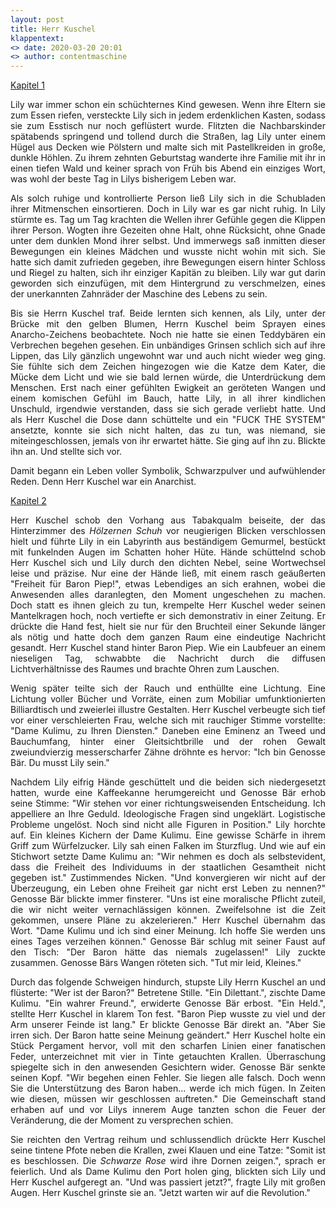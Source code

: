 ```yaml
---
layout: post
title: Herr Kuschel
klappentext:
<> date: 2020-03-20 20:01
<> author: contentmaschine
---
```

<div style="text-align:justify">
<u>Kapitel 1</u>

Lily war immer schon ein schüchternes Kind gewesen. Wenn ihre Eltern sie zum Essen riefen, versteckte Lily sich in jedem erdenklichen Kasten, sodass sie zum Esstisch nur noch geflüstert wurde. Flitzten die Nachbarskinder spätabends springend und tollend durch die Straßen, lag Lily unter einem Hügel aus Decken wie Pölstern und malte sich mit Pastellkreiden in große, dunkle Höhlen. Zu ihrem zehnten Geburtstag wanderte ihre Familie mit ihr in einen tiefen Wald und keiner sprach von Früh bis Abend ein einziges Wort, was wohl der beste Tag in Lilys bisherigem Leben war. 

Als solch ruhige und kontrollierte Person ließ Lily sich in die Schubladen ihrer Mitmenschen einsortieren. Doch in Lily war es gar nicht ruhig. In Lily stürmte es. Tag um Tag krachten die Wellen ihrer Gefühle gegen die Klippen ihrer Person. Wogten ihre Gezeiten ohne Halt, ohne Rücksicht, ohne Gnade unter dem dunklen Mond ihrer selbst. Und immerwegs saß inmitten dieser Bewegungen ein kleines Mädchen und wusste nicht wohin mit sich. Sie hatte sich damit zufrieden gegeben, ihre Bewegungen eisern hinter Schloss und Riegel zu halten, sich ihr einziger Kapitän zu bleiben. Lily war gut darin geworden sich einzufügen, mit dem Hintergrund zu verschmelzen, eines der unerkannten Zahnräder der Maschine des Lebens zu sein. 

Bis sie Herrn Kuschel traf. Beide lernten sich kennen, als Lily, unter der Brücke mit den gelben Blumen, Herrn Kuschel beim Sprayen eines Anarcho-Zeichens beobachtete. Noch nie hatte sie einen Teddybären ein Verbrechen begehen gesehen. Ein unbändiges Grinsen schlich sich auf ihre Lippen, das Lily gänzlich ungewohnt war und auch nicht wieder weg ging. Sie fühlte sich dem Zeichen hingezogen wie die Katze dem Kater, die Mücke dem Licht und wie sie bald lernen würde, die Unterdrückung dem Menschen. Erst nach einer gefühlten Ewigkeit an geröteten Wangen und einem komischen Gefühl im Bauch, hatte Lily, in all ihrer kindlichen Unschuld, irgendwie verstanden, dass sie sich gerade verliebt hatte. Und als Herr Kuschel die Dose dann schüttelte und ein "FUCK THE SYSTEM" ansetzte, konnte sie sich nicht halten, das zu tun, was niemand, sie miteingeschlossen, jemals von ihr erwartet hätte. Sie ging auf ihn zu. Blickte ihn an. Und stellte sich vor. 

Damit begann ein Leben voller Symbolik, Schwarzpulver und aufwühlender Reden. Denn Herr Kuschel war ein Anarchist. 

<u>Kapitel 2</u>

Herr Kuschel schob den Vorhang aus Tabakqualm beiseite, der das Hinterzimmer des *Hölzernen Schuh* vor neugierigen Blicken verschlossen hielt und führte Lily in ein Labyrinth aus beständigem Gemurmel, bestückt mit funkelnden Augen im Schatten hoher Hüte. Hände schüttelnd schob Herr Kuschel sich und Lily durch den dichten Nebel, seine Wortwechsel leise und präzise. Nur eine der Hände ließ, mit einem rasch geäußerten "Freiheit für Baron Piep!", etwas Lebendiges an sich erahnen, wobei die Anwesenden alles daranlegten, den Moment ungeschehen zu machen. Doch statt es ihnen gleich zu tun, krempelte Herr Kuschel weder seinen Mantelkragen hoch, noch vertiefte er sich demonstrativ in einer Zeitung. Er drückte die Hand fest, hielt sie nur für den Bruchteil einer Sekunde länger als nötig und hatte doch dem ganzen Raum eine eindeutige Nachricht gesandt. Herr Kuschel stand hinter Baron Piep. Wie ein Laubfeuer an einem nieseligen Tag, schwabbte die Nachricht durch die diffusen Lichtverhältnisse des Raumes und brachte Ohren zum Lauschen.

Wenig später teilte sich der Rauch und enthüllte eine Lichtung. Eine Lichtung voller Bücher und Vorräte, einen zum Mobiliar umfunktionierten Billiardtisch und zweierlei illustre Gestalten. Herr Kuschel verbeugte sich tief vor einer verschleierten Frau, welche sich mit rauchiger Stimme vorstellte: "Dame Kulimu, zu Ihren Diensten." Daneben eine Eminenz an Tweed und Bauchumfang, hinter einer Gleitsichtbrille und der rohen Gewalt zweiundvierzig messerscharfer Zähne dröhnte es hervor: "Ich bin Genosse Bär. Du musst Lily sein." 

Nachdem Lily eifrig Hände geschüttelt und die beiden sich niedergesetzt hatten, wurde eine Kaffeekanne herumgereicht und Genosse Bär erhob seine Stimme: "Wir stehen vor einer richtungsweisenden Entscheidung. Ich appelliere an Ihre Geduld. Ideologische Fragen sind ungeklärt. Logistische Probleme ungelöst. Noch sind nicht alle Figuren in Position." Lily horchte auf. Ein kleines Kichern der Dame Kulimu. Eine gewisse Schärfe in ihrem Griff zum Würfelzucker. Lily sah einen Falken im Sturzflug. Und wie auf ein Stichwort setzte Dame Kulimu an: "Wir nehmen es doch als selbstevident, dass die Freiheit des Individuums in der staatlichen Gesamtheit nicht gegeben ist." Zustimmendes Nicken. "Und konvergieren wir nicht auf der Überzeugung, ein Leben ohne Freiheit gar nicht erst Leben zu nennen?" Genosse Bär blickte immer finsterer. "Uns ist eine moralische Pflicht zuteil, die wir nicht weiter vernachlässigen können. Zweifelsohne ist die Zeit gekommen, unsere Pläne zu akzelerieren." Herr Kuschel übernahm das Wort. "Dame Kulimu und ich sind einer Meinung. Ich hoffe Sie werden uns eines Tages verzeihen können." Genosse Bär schlug mit seiner Faust auf den Tisch: "Der Baron hätte das niemals zugelassen!" Lily zuckte zusammen. Genosse Bärs Wangen röteten sich. "Tut mir leid, Kleines." 

Durch das folgende Schweigen hindurch, stupste Lily Herrn Kuschel an und flüsterte: "Wer ist der Baron?" Betretene Stille. "Ein Dilettant.", zischte Dame Kulimu. "Ein wahrer Freund.", erwiderte Genosse Bär erbost. "Ein Held.", stellte Herr Kuschel in klarem Ton fest. "Baron Piep wusste zu viel und der Arm unserer Feinde ist lang." Er blickte Genosse Bär direkt an. "Aber Sie irren sich. Der Baron hatte seine Meinung geändert." Herr Kuschel holte ein Stück Pergament hervor, voll mit den scharfen Linien einer fanatischen Feder, unterzeichnet mit vier in Tinte getauchten Krallen. Überraschung spiegelte sich in den anwesenden Gesichtern wider. Genosse Bär senkte seinen Kopf. "Wir begehen einen Fehler. Sie liegen alle falsch. Doch wenn Sie die Unterstützung des Baron haben... werde ich mich fügen. In Zeiten wie diesen, müssen wir geschlossen auftreten." Die Gemeinschaft stand erhaben auf und vor Lilys innerem Auge tanzten schon die Feuer der Veränderung, die der Moment zu versprechen schien.

Sie reichten den Vertrag reihum und schlussendlich drückte Herr Kuschel seine tintene Pfote neben die Krallen, zwei Klauen und eine Tatze: "Somit ist es beschlossen. Die *Schwarze Rose* wird ihre Dornen zeigen.", sprach er feierlich. Und als Dame Kulimu den Port holen ging, blickten sich Lily und Herr Kuschel aufgeregt an. "Und was passiert jetzt?", fragte Lily mit großen Augen. Herr Kuschel grinste sie an. "Jetzt warten wir auf die Revolution."
	
<!--Kapitel 3

Lily hasste warten.


Freiheit für Baron Piep! Baron Piep sei ein Held. Baron Piep sei für die gute Sache aufgestanden. Baron Piep sei eingesperrt worden, weil er zu viel wusste. Herr Kuschel wandte sich in einer fließenden Bewegung zu seinem Megaphon und schrie Spucke spuckend: Freiheit für Baron Piep! und war schon wieder im Gespräch. Baron Piep liebte die Freiheit des Menschen mehr als seine eigenen Kinder. Baron Piep wurde eines Nachts von der Geheimpolizei aus seinem Bett gezerrt. Freiheit für Baron Piep!

"Die Leute verlangen ihr Recht auf Gewalt zurück."

Gewalt ist ein Werkzeug im Arsenal des Anarchisten

Sie war das Feuer zu seinem Zunder, er das Schrot zu ihrer Flinte.





Als Herr Kuschel sanft sagte, dass die Bullenschweine kommen, besiegelte Lily, Steinschleuder in der einen Hand und Schlagring an der anderen, mit einem feurigen Blick ihren Entschluss, jene unausgesproche Übereinkunft welche sie seit ihrem schicksalshaften ersten Treffen unter der Brücke mit den gelben Blumen, ohnehin in ihren Herzen getragen hatten. Sie würden sich nicht ergeben, niemals brave Lämmer in Vater Staats Herde sein.

Lass uns Systemlinge schlachten.

Und so warteten sie Seite an Seite auf das Ende.

-->
